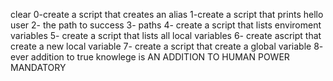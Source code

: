 clear
0-create a script that creates an alias
1-create a script that prints hello user
2- the path to success
3- paths
4- create a script that lists enviroment variables
5- create a script that lists all local variables
6- create  ascript that create a new local variable
7- create a script that create a global variable
8- ever addition to true knowlege is AN ADDITION TO HUMAN POWER MANDATORY
